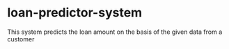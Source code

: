 # loan-predictor-system
This system predicts the loan amount on the basis of the given data from a customer
